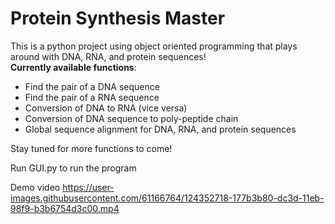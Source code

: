 

# Protein Synthesis Master
This is a python project using object oriented programming that plays around with DNA, RNA, and protein sequences! <br />
<b>Currently available functions</b>: <br />
  * Find the pair of a DNA sequence<br />
  * Find the pair of a RNA sequence <br />
  * Conversion of DNA to RNA (vice versa) <br />
  * Conversion of DNA sequence to poly-peptide chain <br />
  * Global sequence alignment for DNA, RNA, and protein sequences <br />
  
Stay tuned for more functions to come!

Run GUI.py to run the program


Demo video
https://user-images.githubusercontent.com/61166764/124352718-177b3b80-dc3d-11eb-98f9-b3b6754d3c00.mp4

